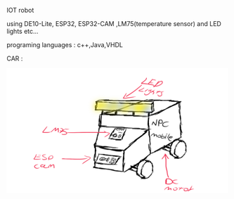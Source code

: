 IOT robot

using DE10-Lite, ESP32, ESP32-CAM ,LM75(temperature sensor) and LED lights etc...

programing languages : c++,Java,VHDL



CAR : 

![alt text](https://github.com/T3co/NPC_Mobile/blob/main/npcCar.png?raw=true)
